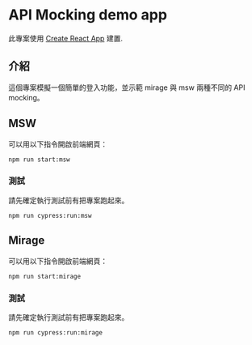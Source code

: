 # API Mocking demo app

此專案使用 [Create React App](https://github.com/facebook/create-react-app) 建置.

## 介紹

這個專案模擬一個簡單的登入功能，並示範 mirage 與 msw 兩種不同的 API mocking。

## MSW

可以用以下指令開啟前端網頁：

```
npm run start:msw
```

### 測試

請先確定執行測試前有把專案跑起來。


```
npm run cypress:run:msw
```

## Mirage

可以用以下指令開啟前端網頁：

```
npm run start:mirage
```

### 測試

請先確定執行測試前有把專案跑起來。

```
npm run cypress:run:mirage
```
